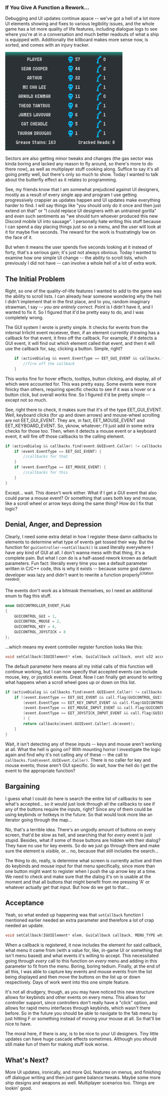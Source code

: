 ### If You Give A Function a Rework...

Debugging and UI updates continue apace -- we've got a hell of a lot more UI elements showing and fixes to various legibility issues, and the whole game has a lot more quality of life features, including dialogue logs to see where you're at in a conversation and much better readouts of what a ship is equipped with. Additionally the killboard makes more sense now, is sorted, and comes with an injury tracker.

![alt text](https://raw.githubusercontent.com/Wizard-Of-Chaos/Wizard-of-Chaos.github.io/main/imgs/killboard.png "Honestly, the random names for deaths is fun as hell for me.")

Sectors are also getting minor tweaks and changes (the gas sector was kinda boring and lacked any reason to fly around, so there's more to do there now), as well as multiplayer stuff cooking along. Suffice to say it's all going pretty well, but there's only so much to show. Today I wanted to talk about the butterfly effect as it relates to programming.

See, my friends know that I am somewhat prejudiced against UI designers, mostly as a result of every single app and program I use getting progressively crappier as updates happen and UI updates make everything harder to find. I will say things like "you should only do it once and then just extend on that" or "I could replace UI designers with an untrained gorilla" and even such sentiments as "we should turn whoever produced this new Discord mobile UI into sausage". I personally hate writing this stuff because I can spend a day placing things just so on a menu, and the user will look at it for maybe five seconds. The reward for the work is frustratingly low on the face of it.

But when it means the user spends five seconds looking at it instead of forty, that's a serious gain; it's just not always obvious. Today I wanted to examine how one simple UI change -- the ability to scroll lists, which previously I did not have -- can involve a whole hell of a lot of extra work.

## The Initial Problem

Right, so one of the quality-of-life features I wanted to add to the game was the ability to scroll lists. I can already hear someone wondering why the hell I didn't implement that in the first place, and to you, random imaginary strawman, I say -- *you are entirely correct.* Point is I didn't have it, and I wanted to fix it. So I figured that it'd be pretty easy to do, and I was completely wrong.

The GUI system I wrote is pretty simple. It checks for events from the internal Irrlicht event receiever, then, if an element currently showing has a callback for that event, it fires off the callback. For example, if it detects a GUI event, it will find out which element called that event, and then it will use the callback for, say, clicking a button. Simple, right?

```cpp
	if (activeDialog && event.EventType == EET_GUI_EVENT && callbacks.find(event.GUIEvent.Caller) != callbacks.end()) {
        //fire off the callback
    }
```

This works fine for hover effects, tooltips, button clicking, and display, all of which were accounted for. This was pretty easy. Some events were more finicky than others, requiring specific checks to see if it was a hover or a button click, but overall works fine. So I figured it'd be pretty simple -- except not so much.

See, right there to check, it makes sure that it's of the type EET_GUI_EVENT. Well, keyboard clicks (for up and down arrows) and mouse-wheel scrolling are not EET_GUI_EVENT. They are, in fact, EET_MOUSE_EVENT and EET_KEYBOARD_EVENT. So, yknow, whatever; I'll just add in some extra checks for those too. Then, when it detects a mouse event or a keyboard event, it will fire off those callbacks to the calling element.

```cpp
if (activeDialog && callbacks.find(event.GUIEvent.Caller) != callbacks.end()) {
	if (event.EventType == EET_GUI_EVENT) {
        //callbacks for that
    }
    if (event.EventType == EET_MOUSE_EVENT) {
        //callbacks for this
    }
}
```

Except... wait. This doesn't work either. What if I get a GUI event that also could parse a mouse event? Or something that uses both key and mouse, like a scroll wheel or arrow keys doing the same thing? How do I fix that logic?

## Denial, Anger, and Depression

Clearly, I need some extra detail in how I register these damn callbacks to elements to determine what type of events get tossed their way. But the function for `guiController->setCallback()` is used literally everywhere I have any kind of GUI at all. I don't wanna mess with that thing, it's a complete pain. But what I *can* do is a half-assed rework known as default parameters. Fun fact: literally every time you see a default parameter written in C/C++ code, this is why it exists -- because some god damn developer was lazy and didn't want to rewrite a function properly<sup>(citation needed)</sup>.

The events don't work as a bitmask themselves, so I need an additional enum to flag this stuff.

```cpp
enum GUICONTROLLER_EVENT_FLAG
{
	GUICONTROL_GUI = 1,
	GUICONTROL_MOUSE = 2,
	GUICONTROL_KEY = 4,
	GUICONTROL_JOYSTICK = 8
};
```
...which means my event controller register function looks like this:

```cpp
void setCallback(IGUIElement* elem, GuiCallback callback, onst u32 acceptedEvents = GUICONTROL_GUI);
```

The default parameter here means all my initial calls of this function will continue working, but I can now specify that accepted events can include mouse, key, or joystick events. Great. Now I can finally get around to writing what happens when a scroll wheel goes up or down on this list.

```cpp
if (activeDialog && callbacks.find(event.GUIEvent.Caller) != callbacks.end()) {
    if ((event.EventType == EET_GUI_EVENT && call.flag(GUICONTROL_GUI)) ||
        (event.EventType == EET_KEY_INPUT_EVENT && call.flag(GUICONTROL_KEY)) ||
        (event.EventType == EET_MOUSE_INPUT_EVENT && call.flag(GUICONTROL_MOUSE)) ||
        (event.EventType == EET_JOYSTICK_INPUT_EVENT && call.flag(GUICONTROL_JOYSTICK))
        ) {
        return callbacks[event.GUIEvent.Caller].cb(event);
    }
}
```

Wait, it isn't detecting any of these inputs -- keys and mouse aren't working at all. What the hell is going on? With mounting horror I investigate the logic again and find why it's not calling any of these -- the call to `callbacks.find(event.GUIEvent.Caller)`. There *is* no caller for key and mouse events; those aren't GUI specific. So wait, how the hell do I get the event to the appropriate function?

## Bargaining

I guess what I could do here is search the entire list of callbacks to see what's accepted... so it would just look through all the callbacks to see if any of the buttons require the inputs, right? Since any of them could be using keybinds or hotkeys in the future. So that would look more like an iterator going through the map...

No, that's a terrible idea. There's an ungodly amount of buttons on every screen, that'd be slow as hell, and searching that for *every* event is just stupid. Besides, what if some of those buttons are hidden with their dialog? They have no use for key events. So do we just go through there and make sure the element is *visible,* or... no, because that still includes the search...

The thing to do, really, is determine what screen is currently active and then do keybinds and mouse input for that menu specifically, since more than one button might want to register when I push the up arrow key at a time. We need to check and make sure that the dialog it's on is usable at the moment and that all buttons that might benefit from me pressing 'A' or whatever actually get that input. But how do we get to that...

## Acceptance

Yeah, so what ended up happening was that `setCallback` function I mentioned earlier needed an extra parameter and therefore a lot of crap needed an update.

```cpp
void setCallback(IGUIElement* elem, GuiCallback callback, MENU_TYPE which, const u32 acceptedEvents = GUICONTROL_GUI);
```

When a callback is registered, it now includes the element for said callback, what menu it came from (with a value for, like, in-game UI or something that isn't menu based) and what events it's willing to accept. This necessitated going through *every* call to this function on *every* menu and adding in this parameter to fit from the menu. Boring, boring tedium. Finally, at the end of all this, I was able to capture key events and mouse events from the list being displayed and then move the buttons on the list up or down respectively. Days of work went into this one simple feature.

It's not all drudgery, though, as you may have noticed this new structure allows for keybinds and other events on every menu. This allows for controller support, since controllers don't really have a "click" option, and allows for rapid menu interfaces through keybinds, which wasn't there before. So in the future you should be able to navigate to the fab menu by just hitting F or something instead of moving your mouse at all. So that'll be nice to have.

The moral here, if there is any, is to be nice to your UI designers. Tiny little updates can have huge cascade effects sometimes. Although you should still make fun of them for making stuff look worse.

## What's Next?

More UI updates, ironically, and more QoL features on menus, and finishing off dialogue writing and then just game balance tweaks. Maybe some more ship designs and weapons as well. Multiplayer scenarios too. Things are lookin' good.